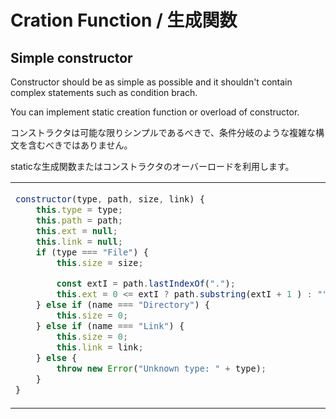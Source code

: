 # Cration Function / 生成関数
## Simple constructor
Constructor should be as simple as possible and it shouldn't contain complex statements such as condition brach.

You can implement static creation function or overload of constructor.

コンストラクタは可能な限りシンプルであるべきで、条件分岐のような複雑な構文を含むべきではありません。

staticな生成関数またはコンストラクタのオーバーロードを利用します。

<table><tbody>
<tr><!-- ugly --><td valign="top">

```js
constructor(type, path, size, link) {
    this.type = type;
    this.path = path;
    this.ext = null;
    this.link = null;
    if (type === "File") {
        this.size = size;

        const extI = path.lastIndexOf(".");
        this.ext = 0 <= extI ? path.substring(extI + 1 ) : "";
    } else if (name === "Directory") {
        this.size = 0;
    } else if (name === "Link") {
        this.size = 0;
        this.link = link;
    } else {
        throw new Error("Unknown type: " + type);
    }
}
```
</td><!-- beautiful --><td valign="top">

```js
private constructor(type, path, ext, size, link) {
    this.type = type;
    this.path = path;
    this.ext = ext;
    this.size = size;
    this.link = link;
}

public static file(path, size) {
    const extI = path.lastIndexOf(".");
    const ext = 0 <= extI ? path.substring(extI + 1 ) : "";
    return new File("File", path, ext, size, null);
}
public static dir(path) {
    return new File("Directory", path, null, 0, null);
}
public static link(path, link) {
    return new File("Link", path, null, 0, link);
}
```
</td></tr>
</tbody></table>
